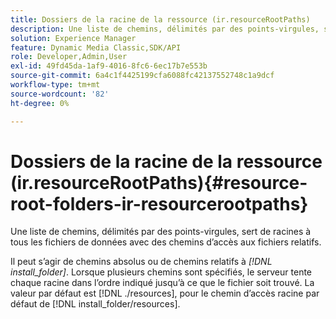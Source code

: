 ```yaml
---
title: Dossiers de la racine de la ressource (ir.resourceRootPaths)
description: Une liste de chemins, délimités par des points-virgules, sert de racines à tous les fichiers de données avec des chemins d’accès aux fichiers relatifs.
solution: Experience Manager
feature: Dynamic Media Classic,SDK/API
role: Developer,Admin,User
exl-id: 49fd45da-1af9-4016-8fc6-6ec17b7e553b
source-git-commit: 6a4c1f4425199cfa6088fc42137552748c1a9dcf
workflow-type: tm+mt
source-wordcount: '82'
ht-degree: 0%

---
```


# Dossiers de la racine de la ressource (ir.resourceRootPaths){#resource-root-folders-ir-resourcerootpaths}

Une liste de chemins, délimités par des points-virgules, sert de racines à tous les fichiers de données avec des chemins d’accès aux fichiers relatifs.

Il peut s’agir de chemins absolus ou de chemins relatifs à *[!DNL install_folder]*. Lorsque plusieurs chemins sont spécifiés, le serveur tente chaque racine dans l’ordre indiqué jusqu’à ce que le fichier soit trouvé. La valeur par défaut est [!DNL ./resources], pour le chemin d’accès racine par défaut de [!DNL install_folder/resources].
